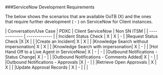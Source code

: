 
###ServiceNow Development Requirements

The below shows the scenarios that are available OoTB (X) and the ones that require further development ( - ) on ServiceNow for Client instances.

| Conversation/Use Case  | PDXC | Client ServiceNow | Non SN ITSM |
| ------------- | ------------- |
| Incident Status Check  | X  |  X |  - |
|Request Status Check	|X	|X |   |
|Create an Incident| X | X |   |
|Knowledge Search without impersonation| X | X	|  |
|Knowledge Search with impersonation|	X | - |   |	
|Hot Hand Off to a Live Agent in ServiceNow| X | - | - | 
|Outbound Notifications - Status Change| X | - |  |
|Outbound Notifications - Comments Added| X	| -	|  |
|Outbound Notifications - Approvals	|X	| -	|  |
|Retrieve Open Approvals	| X	| X |  |
|Update Approval Records	| X	| -	|  |  |
